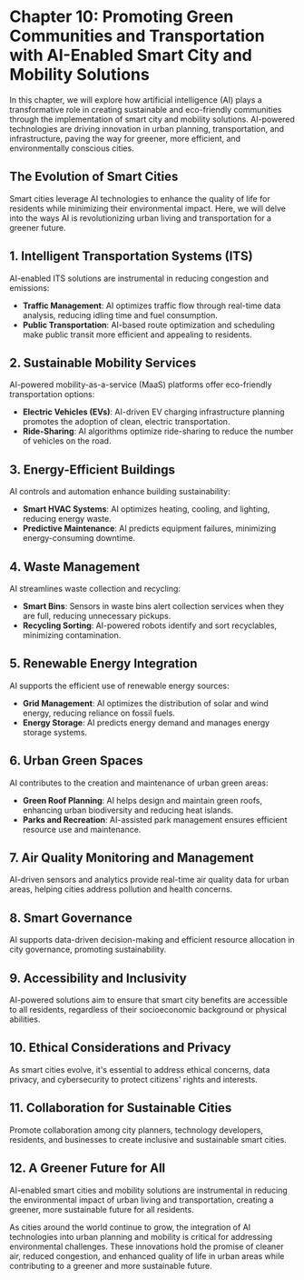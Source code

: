 Chapter 10: Promoting Green Communities and Transportation with AI-Enabled Smart City and Mobility Solutions
============================================================================================================

In this chapter, we will explore how artificial intelligence (AI) plays a transformative role in creating sustainable and eco-friendly communities through the implementation of smart city and mobility solutions. AI-powered technologies are driving innovation in urban planning, transportation, and infrastructure, paving the way for greener, more efficient, and environmentally conscious cities.

**The Evolution of Smart Cities**
---------------------------------

Smart cities leverage AI technologies to enhance the quality of life for residents while minimizing their environmental impact. Here, we will delve into the ways AI is revolutionizing urban living and transportation for a greener future.

**1. Intelligent Transportation Systems (ITS)**
-----------------------------------------------

AI-enabled ITS solutions are instrumental in reducing congestion and emissions:

* **Traffic Management**: AI optimizes traffic flow through real-time data analysis, reducing idling time and fuel consumption.
* **Public Transportation**: AI-based route optimization and scheduling make public transit more efficient and appealing to residents.

**2. Sustainable Mobility Services**
------------------------------------

AI-powered mobility-as-a-service (MaaS) platforms offer eco-friendly transportation options:

* **Electric Vehicles (EVs)**: AI-driven EV charging infrastructure planning promotes the adoption of clean, electric transportation.
* **Ride-Sharing**: AI algorithms optimize ride-sharing to reduce the number of vehicles on the road.

**3. Energy-Efficient Buildings**
---------------------------------

AI controls and automation enhance building sustainability:

* **Smart HVAC Systems**: AI optimizes heating, cooling, and lighting, reducing energy waste.
* **Predictive Maintenance**: AI predicts equipment failures, minimizing energy-consuming downtime.

**4. Waste Management**
-----------------------

AI streamlines waste collection and recycling:

* **Smart Bins**: Sensors in waste bins alert collection services when they are full, reducing unnecessary pickups.
* **Recycling Sorting**: AI-powered robots identify and sort recyclables, minimizing contamination.

**5. Renewable Energy Integration**
-----------------------------------

AI supports the efficient use of renewable energy sources:

* **Grid Management**: AI optimizes the distribution of solar and wind energy, reducing reliance on fossil fuels.
* **Energy Storage**: AI predicts energy demand and manages energy storage systems.

**6. Urban Green Spaces**
-------------------------

AI contributes to the creation and maintenance of urban green areas:

* **Green Roof Planning**: AI helps design and maintain green roofs, enhancing urban biodiversity and reducing heat islands.
* **Parks and Recreation**: AI-assisted park management ensures efficient resource use and maintenance.

**7. Air Quality Monitoring and Management**
--------------------------------------------

AI-driven sensors and analytics provide real-time air quality data for urban areas, helping cities address pollution and health concerns.

**8. Smart Governance**
-----------------------

AI supports data-driven decision-making and efficient resource allocation in city governance, promoting sustainability.

**9. Accessibility and Inclusivity**
------------------------------------

AI-powered solutions aim to ensure that smart city benefits are accessible to all residents, regardless of their socioeconomic background or physical abilities.

**10. Ethical Considerations and Privacy**
------------------------------------------

As smart cities evolve, it's essential to address ethical concerns, data privacy, and cybersecurity to protect citizens' rights and interests.

**11. Collaboration for Sustainable Cities**
--------------------------------------------

Promote collaboration among city planners, technology developers, residents, and businesses to create inclusive and sustainable smart cities.

**12. A Greener Future for All**
--------------------------------

AI-enabled smart cities and mobility solutions are instrumental in reducing the environmental impact of urban living and transportation, creating a greener, more sustainable future for all residents.

As cities around the world continue to grow, the integration of AI technologies into urban planning and mobility is critical for addressing environmental challenges. These innovations hold the promise of cleaner air, reduced congestion, and enhanced quality of life in urban areas while contributing to a greener and more sustainable future.
